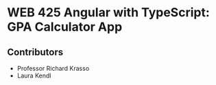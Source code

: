 # WEB 425 Angular with TypeScript: GPA Calculator App
## Contributors
* Professor Richard Krasso
* Laura Kendl
